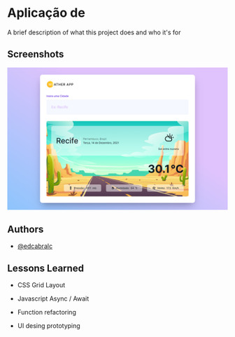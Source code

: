 # Aplicação de 

A brief description of what this project does and who it's for


## Screenshots

![App Screenshot](https://github.com/edcabralc/edcabralc-weather-app-cjrm/blob/main/screenshot.png)


## Authors

- [@edcabralc](https://github.com/edcabralc)


## Lessons Learned

* CSS Grid Layout

* Javascript Async / Await

* Function refactoring

* UI desing prototyping
